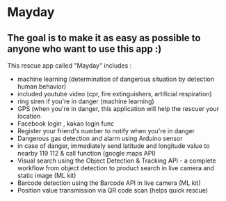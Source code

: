 # Mayday

## The goal is to make it as easy as possible to anyone who want to use this app :)


This rescue app called "Mayday" includes :

* machine learning (determination of dangerous situation by detection human behavior)
* included youtube video (cpr, fire extinguishers, artificial respiration)
* ring siren if you're in danger (machine learning)
* GPS (when you're in danger, this application will help the rescuer your location
* Facebook login , kakao login func
* Register your friend's number to notify when you're in danger
* Dangerous gas detection and alarm using Arduino sensor
* in case of danger, immediately send latitude and longitude value to nearby 119 112 & call function (google maps API)
* Visual search using the Object Detection & Tracking API - a complete workflow from object detection to product search in live camera and static image (ML kit)
* Barcode detection using the Barcode API in live camera (ML kit)
* Position value transmission via QR code scan (helps quick rescue)
